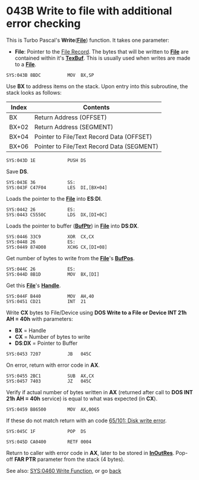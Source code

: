 # 043B Write to file with additional error checking

This is Turbo Pascal's **Write**(**[File](TEXT-FILE-TYPE.md)**) function. It takes one parameter:
- **File**: Pointer to the [File Record](TEXT-FILE-TYPE.md). The bytes that will be written to **[File](TEXT-FILE-TYPE.md)** are contained within it's **[TexBuf](TEXT-FILE-TYPE.md)**. This is usually used when writes are made to a **[File](TEXT-FILE-TYPE.md)**.

```
SYS:043B 8BDC          MOV	BX,SP
```

Use **BX** to address items on the stack. Upon entry into this subroutine, the stack looks as follows:

|Index|Contents                                  |
|-----|------------------------------------------|
|BX   |Return Address (OFFSET)                   |
|BX+02|Return Address (SEGMENT)                  |
|BX+04|Pointer to File/Text Record Data (OFFSET) |
|BX+06|Pointer to File/Text Record Data (SEGMENT)|

```
SYS:043D 1E            PUSH	DS
```

Save **DS**.

```
SYS:043E 36            SS:
SYS:043F C47F04        LES	DI,[BX+04]
```

Loads the pointer to the **[File](TEXT-FILE-TYPE.md)** into **ES**:**DI**.

```
SYS:0442 26            ES:
SYS:0443 C5550C        LDS	DX,[DI+0C]
```

Loads the pointer to buffer (**[BufPtr](TEXT-FILE-TYPE.md)**) in **[File](TEXT-FILE-TYPE.md)** into **DS**:**DX**.

```
SYS:0446 33C9          XOR	CX,CX
SYS:0448 26            ES:
SYS:0449 874D08        XCHG	CX,[DI+08]
```

Get number of bytes to write from the **[File](TEXT-FILE-TYPE.md)**'s **[BufPos](TEXT-FILE-TYPE.md)**.

```
SYS:044C 26            ES:
SYS:044D 8B1D          MOV	BX,[DI]
```

Get this **[File](TEXT-FILE-TYPE.md)**'s **[Handle](TEXT-FILE-TYPE.md)**.

```
SYS:044F B440          MOV	AH,40
SYS:0451 CD21          INT	21
```

Write **CX** bytes to File/Device using **DOS Write to a File or Device INT 21h AH = 40h** with parameters:
- **BX** = Handle
- **CX** = Number of bytes to write
- **DS**:**DX** = Pointer to Buffer 

```
SYS:0453 7207          JB	045C
```

On error, return with error code in **AX**.

```
SYS:0455 2BC1          SUB	AX,CX
SYS:0457 7403          JZ	045C
```

Verify if actual number of bytes written in **AX** (returned after call to **DOS INT 21h AH = 40h** service) is equal to what was expected (in **CX**).

```
SYS:0459 B86500        MOV	AX,0065
```

If these do not match return with an code [65/101: Disk write error](ERROR-CODES.md).

```
SYS:045C 1F            POP	DS
```

```
SYS:045D CA0400        RETF	0004
```

Return to caller with error code in **AX**, later to be stored in **[InOutRes](DATA.md)**. Pop-off **FAR PTR** parameter from the stack (4 bytes).

See also: [SYS:0460 Write Function](0460-WRITE-FUNC.md), or go [back](../README.md)